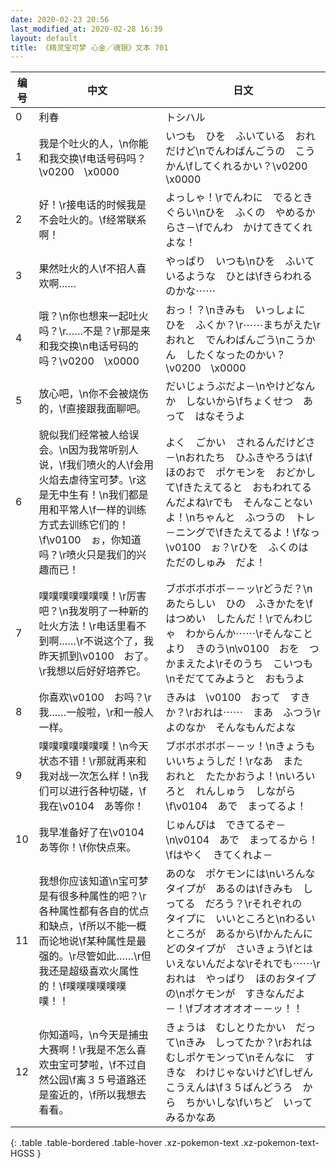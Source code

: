 ```yaml
---
date: 2020-02-23 20:56
last_modified_at: 2020-02-28 16:39
layout: default
title: 《精灵宝可梦 心金／魂银》文本 701
---
```

| 编号 | 中文 | 日文 |
| ---- | ---- | ---- |
| 0 | 利春 | トシハル |
| 1 | 我是个吐火的人，\n你能和我交换\f电话号码吗？\v0200　\x0000 | いつも　ひを　ふいている　おれだけど\nでんわばんごうの　こうかん\fしてくれるかい？\v0200　\x0000 |
| 2 | 好！\r接电话的时候我是不会吐火的。\f经常联系啊！ | よっしゃ！\rでんわに　でるとき　ぐらい\nひを　ふくの　やめるからさ－\fでんわ　かけてきてくれよな！ |
| 3 | 果然吐火的人\f不招人喜欢啊…… | やっぱり　いつも\nひを　ふいているような　ひとは\fきらわれるのかな⋯⋯ |
| 4 | 哦？\n你也想来一起吐火吗？\r……不是？\r那是来和我交换\n电话号码的吗？\v0200　\x0000 | おっ！？\nきみも　いっしょに　ひを　ふくか？\r⋯⋯まちがえた\rおれと　でんわばんごう\nこうかん　したくなったのかい？\v0200　\x0000 |
| 5 | 放心吧，\n你不会被烧伤的，\f直接跟我面聊吧。 | だいじょうぶだよ－\nやけどなんか　しないから\fちょくせつ　あって　はなそうよ |
| 6 | 貌似我们经常被人给误会。\n因为我常听别人说，\f我们喷火的人\f会用火焰去虐待宝可梦。\r这是无中生有！\n我们都是用和平常人\f一样的训练方式去训练它们的！\f\v0100　ぉ，你知道吗？\r喷火只是我们的兴趣而已！ | よく　ごかい　されるんだけどさ－\nおれたち　ひふきやろうは\fほのおで　ポケモンを　おどかして\fきたえてると　おもわれてるんだよね\rでも　そんなことないよ！\nちゃんと　ふつうの　トレ－ニングで\fきたえてるよ！\fなっ　\v0100　ぉ？\rひを　ふくのは　ただのしゅみ　だよ！ |
| 7 | 噗噗噗噗噗噗噗！\r厉害吧？\n我发明了一种新的吐火方法！\r电话里看不到啊……\r不说这个了，我昨天抓到\v0100　お了。\r我想以后好好培养它。 | ブボボボボボ－－ッ\rどうだ？\nあたらしい　ひの　ふきかたを\fはつめい　したんだ！\rでんわじゃ　わからんか⋯⋯\rそんなことより　きのう\n\v0100　おを　つかまえたよ\rそのうち　こいつも\nそだててみようと　おもうよ |
| 8 | 你喜欢\v0100　お吗？\r我……一般啦，\r和一般人一样。 | きみは　\v0100　おって　すきか？\rおれは⋯⋯　まあ　ふつう\rよのなか　そんなもんだよな |
| 9 | 噗噗噗噗噗噗噗！\n今天状态不错！\r那就再来和我对战一次怎么样！\n我们可以进行各种切磋，\f我在\v0104　あ等你！ | ブボボボボボ－－ッ！\nきょうも　いいちょうしだ！\rなあ　また　おれと　たたかおうよ！\nいろいろと　れんしゅう　しながら\f\v0104　あで　まってるよ！ |
| 10 | 我早准备好了在\v0104　あ等你！\f你快点来。 | じゅんびは　できてるぞ－\n\v0104　あで　まってるから！\fはやく　きてくれよ－ |
| 11 | 我想你应该知道\n宝可梦是有很多种属性的吧？\r各种属性都有各自的优点和缺点，\f所以不能一概而论地说\f某种属性是最强的。\r尽管如此……\r但我还是超级喜欢火属性的！\f噗噗噗噗噗噗噗！！ | あのな　ポケモンには\nいろんな　タイプが　あるのは\fきみも　しってる　だろう？\rそれぞれの　タイプに　いいところと\nわるいところが　あるから\fかんたんに　どのタイプが　さいきょう\fとは　いえないんだよな\rそれでも⋯⋯\rおれは　やっぱり　ほのおタイプの\nポケモンが　すきなんだよ－！\fブオオオオオ－－ッ！！ |
| 12 | 你知道吗，\n今天是捕虫大赛啊！\r我是不怎么喜欢虫宝可梦啦，\f不过自然公园\f离３５号道路还是蛮近的，\f所以我想去看看。 | きょうは　むしとりたかい　だって\nきみ　しってたか？\rおれは　むしポケモンって\nそんなに　すきな　わけじゃないけど\fしぜんこうえんは\f３５ばんどうろ　から　ちかいしな\fいちど　いってみるかなあ |
{: .table .table-bordered .table-hover .xz-pokemon-text .xz-pokemon-text-HGSS }